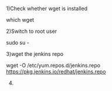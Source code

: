 1)Check whether wget is installed

  which wget

2)Switch to root user

   sudo su -
   
3)wget the jenkins repo

wget -O /etc/yum.repos.d/jenkins.repo https://pkg.jenkins.io/redhat/jenkins.repo


4)
